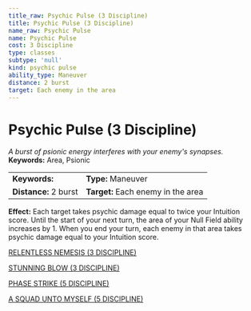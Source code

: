 ```yaml
---
title_raw: Psychic Pulse (3 Discipline)
title: Psychic Pulse (3 Discipline)
name_raw: Psychic Pulse
name: Psychic Pulse
cost: 3 Discipline
type: classes
subtype: 'null'
kind: psychic pulse
ability_type: Maneuver
distance: 2 burst
target: Each enemy in the area
---
```


# Psychic Pulse (3 Discipline)

*A burst of psionic energy interferes with your enemy's synapses.* **Keywords:** Area, Psionic

|                       |                                    |
| :-------------------- | :--------------------------------- |
| **Keywords:**         | **Type:** Maneuver                 |
| **Distance:** 2 burst | **Target:** Each enemy in the area |

**Effect:** Each target takes psychic damage equal to twice your Intuition score. Until the start of your next turn, the area of your Null Field ability increases by 1. When you end your turn, each enemy in that area takes psychic damage equal to your Intuition score.

[RELENTLESS NEMESIS (3 DISCIPLINE)](./Relentless%20Nemesis.md)

[STUNNING BLOW (3 DISCIPLINE)](./Stunning%20Blow/Stunning%20Blow.md)

[PHASE STRIKE (5 DISCIPLINE)](./Phase%20Strike.md)

[A SQUAD UNTO MYSELF (5 DISCIPLINE)](./A%20Squad%20Unto%20Myself.md)
